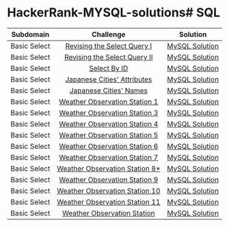 # HackerRank-MYSQL-solutions# SQL

|      Subdomain      |                                                           Challenge                                                          |                                                                           Solution                                                                          |
|:-------------------:|:----------------------------------------------------------------------------------------------------------------------------:|:-----------------------------------------------------------------------------------------------------------------------------------------------------------:|
|     Basic Select    | [Revising the Select Query I](https://www.hackerrank.com/challenges/revising-the-select-query)                               |[MySQL Solution](https://github.com/EO1026/HackerRank-MYSQL-solutions/blob/fce47689fd55cc91c3df1332ae95e57dbe564428/Select/Revising%20the%20Select%20Query%20I)|
|     Basic Select    | [Revising the Select Query II](https://www.hackerrank.com/challenges/revising-the-select-query-2)                            |[MySQL Solution](https://github.com/EO1026/HackerRank-MYSQL-solutions/blob/fce47689fd55cc91c3df1332ae95e57dbe564428/Select/Revising%20the%20Select%20Query%20II)|
|     Basic Select    | [Select By ID](https://www.hackerrank.com/challenges/select-by-id)                                                           |[MySQL Solution](https://github.com/EO1026/HackerRank-MYSQL-solutions/blob/4d2b380ac3399078d9968facdbd07b0b8fd341d4/Select/Select%20By%20ID) |
|     Basic Select    | [Japanese Cities' Attributes](https://www.hackerrank.com/challenges/japanese-cities-attributes)                              |[MySQL Solution](https://github.com/EO1026/HackerRank-MYSQL-solutions/blob/4d2b380ac3399078d9968facdbd07b0b8fd341d4/Select/Japanese%20Cities'%20Attributes) |
|     Basic Select    | [Japanese Cities' Names](https://www.hackerrank.com/challenges/japanese-cities-name)                                         |[MySQL Solution](https://github.com/EO1026/HackerRank-MYSQL-solutions/blob/4d2b380ac3399078d9968facdbd07b0b8fd341d4/Select/Japanese%20Cities'%20Names) |
|     Basic Select    | [Weather Observation Station 1](https://www.hackerrank.com/challenges/weather-observation-station-1/problem)                                         |[MySQL Solution](https://github.com/EO1026/HackerRank-MYSQL-solutions/blob/29e62d53914de393074059afd47c12c4a1cc352a/Select/Weather%20Observation%20Station%201) |
|     Basic Select    | [Weather Observation Station 3](https://www.hackerrank.com/challenges/weather-observation-station-3/problem)                                         |[MySQL Solution](https://github.com/EO1026/HackerRank-MYSQL-solutions/blob/7f36101f47fd8c57dbbb3c953bc40c709e44ff4a/Select/Weather%20Observation%20Station%203) |
|     Basic Select    | [Weather Observation Station 4](https://www.hackerrank.com/challenges/weather-observation-station-4/problem)                                         |[MySQL Solution](https://github.com/EO1026/HackerRank-MYSQL-solutions/blob/92b4c8672cbf20750fe8e89f58751bac5050a045/Select/Weather%20Observation%20Station%204) |
|     Basic Select    | [Weather Observation Station 5](https://www.hackerrank.com/challenges/weather-observation-station-5/problem)                                         |[MySQL Solution](https://github.com/EO1026/HackerRank-MYSQL-solutions/blob/c24c7daeeb58cc9e0555e8aa69e0d4140e12fdc6/Select/Weather%20Observation%20Station%205) |
|     Basic Select    | [Weather Observation Station 6](https://www.hackerrank.com/challenges/weather-observation-station-6/problem)                                         |[MySQL Solution](https://github.com/EO1026/HackerRank-MYSQL-solutions/blob/5f084675ea6cc3e4f765b5e1a2a3869435c34a8c/Select/Weather%20Observation%20Station%206) |
|     Basic Select    | [Weather Observation Station 7](https://www.hackerrank.com/challenges/weather-observation-station-7/problem)                                         |[MySQL Solution](https://github.com/EO1026/HackerRank-MYSQL-solutions/blob/4493257019626342688beee9053e448172abf4c8/Select/Weather%20Observation%20Station%207) |
|     Basic Select    | [Weather Observation Station 8*](https://www.hackerrank.com/challenges/weather-observation-station-8/problem)                                         |[MySQL Solution](https://github.com/EO1026/HackerRank-MYSQL-solutions/blob/c90de3ea0a0af71223d9dc196e4634b8d9e99478/Select/Weather%20Observation%20Station%208) |
|     Basic Select    | [Weather Observation Station 9](https://www.hackerrank.com/challenges/weather-observation-station-9/problem)                                         |[MySQL Solution](https://github.com/EO1026/HackerRank-MYSQL-solutions/blob/95c7ffd0c38c7df2688d8d0725f2d67d9d5638d0/Select/Weather%20Observation%20Station%209) |
|     Basic Select    | [Weather Observation Station 10](https://www.hackerrank.com/challenges/weather-observation-station-10/problem)                                         |[MySQL Solution](https://github.com/EO1026/HackerRank-MYSQL-solutions/blob/b75b109ab4e4b7a271170d476d8819ab37e531de/Select/Weather%20Observation%20Station%2010) |
|     Basic Select    | [Weather Observation Station 11](https://www.hackerrank.com/challenges/weather-observation-station-11/problem)                                         |[MySQL Solution](https://github.com/EO1026/HackerRank-MYSQL-solutions/blob/38c10f211aa3407c6191ce07ecbcf50415e32630/Select/Weather%20Observation%20Station%2011) |
|     Basic Select    | [Weather Observation Station ]()                                         |[MySQL Solution]() |




